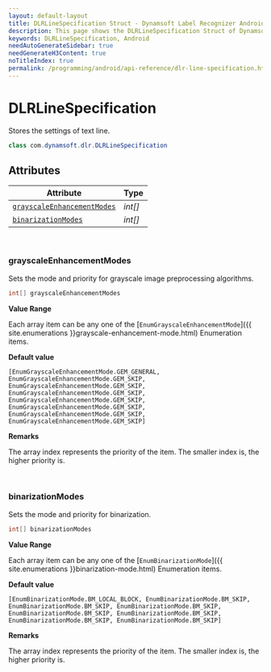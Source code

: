 ```yaml
---
layout: default-layout
title: DLRLineSpecification Struct - Dynamsoft Label Recognizer Android API Reference
description: This page shows the DLRLineSpecification Struct of Dynamsoft Label Recognizer for Android SDK.
keywords: DLRLineSpecification, Android
needAutoGenerateSidebar: true
needGenerateH3Content: true
noTitleIndex: true
permalink: /programming/android/api-reference/dlr-line-specification.html
---
```



# DLRLineSpecification

Stores the settings of text line.

```java
class com.dynamsoft.dlr.DLRLineSpecification
```

## Attributes
  
| Attribute | Type |
|---------- | ---- |
| [`grayscaleEnhancementModes`](#grayscaleenhancementmodes) | *int\[\]* |
| [`binarizationModes`](#binarizationmodes) | *int\[\]*  |

&nbsp;

### grayscaleEnhancementModes

Sets the mode and priority for grayscale image preprocessing algorithms.

```java
int[] grayscaleEnhancementModes
```

**Value Range**

Each array item can be any one of the [`EnumGrayscaleEnhancementMode`]({{ site.enumerations }}grayscale-enhancement-mode.html) Enumeration items.  

**Default value**

`[EnumGrayscaleEnhancementMode.GEM_GENERAL, EnumGrayscaleEnhancementMode.GEM_SKIP, EnumGrayscaleEnhancementMode.GEM_SKIP, EnumGrayscaleEnhancementMode.GEM_SKIP, EnumGrayscaleEnhancementMode.GEM_SKIP, EnumGrayscaleEnhancementMode.GEM_SKIP, EnumGrayscaleEnhancementMode.GEM_SKIP, EnumGrayscaleEnhancementMode.GEM_SKIP]`  

**Remarks**

The array index represents the priority of the item. The smaller index is, the higher priority is.

&nbsp;

### binarizationModes
Sets the mode and priority for binarization.

```java
int[] binarizationModes
```

**Value Range**

Each array item can be any one of the [`EnumBinarizationMode`]({{ site.enumerations }}binarization-mode.html) Enumeration items.

**Default value**

`[EnumBinarizationMode.BM_LOCAL_BLOCK, EnumBinarizationMode.BM_SKIP, EnumBinarizationMode.BM_SKIP, EnumBinarizationMode.BM_SKIP, EnumBinarizationMode.BM_SKIP, EnumBinarizationMode.BM_SKIP, EnumBinarizationMode.BM_SKIP, EnumBinarizationMode.BM_SKIP]`

**Remarks**

The array index represents the priority of the item. The smaller index is, the higher priority is.
